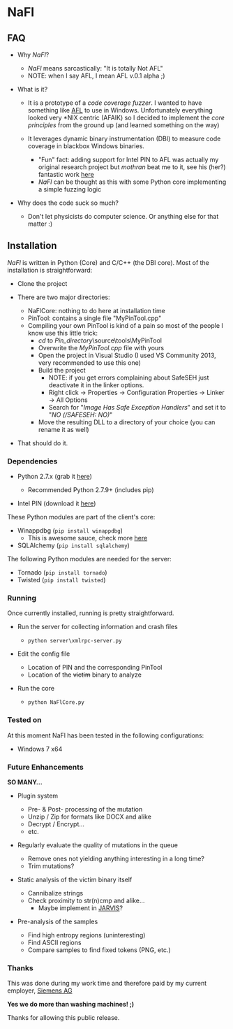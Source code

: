 NaFl
====


FAQ
---

- Why _NaFl_?
    - _NaFl_ means sarcastically: "It is totally Not AFL"
    - NOTE: when I say AFL, I mean AFL v.0.1 alpha ;)

- What is it?
    - It is a prototype of a _code coverage fuzzer_. I wanted to have something like [AFL](http://lcamtuf.coredump.cx/afl/) to use in Windows. Unfortunately everything looked very *NIX centric (AFAIK) so I decided to implement the _core principles_ from the ground up (and learned something on the way)
    
    - It leverages dynamic binary instrumentation (DBI) to measure code coverage in blackbox Windows binaries.
        - "Fun" fact: adding support for Intel PIN to AFL was actually my original research project but _mothran_ beat me to it, see his (her?) fantastic work [here](https://github.com/mothran/aflpin)
        - _NaFl_ can be thought as this with some Python core implementing a simple fuzzing logic

- Why does the code suck so much?
    - Don't let physicists do computer science. Or anything else for that matter :)


## Installation ##

_NaFl_ is written in Python (Core) and C/C++ (the DBI core).
Most of the installation is straightforward:

- Clone the project
- There are two major directories:
    - NaFlCore: nothing to do here at installation time
    - PinTool: contains a single file "MyPinTool.cpp"
    - Compiling your own PinTool is kind of a pain so most of the people I know use this little trick:
        - _cd_ to _Pin_directory_\source\tools\MyPinTool
        - Overwrite the _MyPinTool.cpp_ file with yours
        - Open the project in Visual Studio (I used VS Community 2013, very recommended to use this one)
        - Build the project
            - NOTE: if you get errors complaining about SafeSEH just deactivate it in the linker options.
            - Right click -> Properties -> Configuration Properties -> Linker -> All Options
            - Search for "_Image Has Safe Exception Handlers_" and set it to "_NO (/SAFESEH: NO)_"
        - Move the resulting DLL to a directory of your choice (you can rename it as well)

- That should do it.


### Dependencies ###

- Python 2.7.x (grab it [here](https://www.python.org/downloads))
    - Recommended Python 2.7.9+ (includes pip)

- Intel PIN (download it [here](http://software.intel.com/sites/landingpage/pintool/downloads/pin-2.14-71313-msvc12-windows.zip))

These Python modules are part of the client's core:

- Winappdbg (`pip install winappdbg`)
    - This is awesome sauce, check more [here](http://winappdbg.sourceforge.net/)
- SQLAlchemy (`pip install sqlalchemy`)

The following Python modules are needed for the server:

- Tornado (`pip install tornado`)
- Twisted (`pip install twisted`)


### Running ###

Once currently installed, running is pretty straightforward.

- Run the server for collecting information and crash files
    - `python server\xmlrpc-server.py`

- Edit the config file
    - Location of PIN and the corresponding PinTool
    - Location of the ~~victim~~ binary to analyze

- Run the core
    - `python NaFlCore.py`


### Tested on ###

At this moment NaFl has been tested in the following configurations:

- Windows 7 x64


### Future Enhancements ###

__SO MANY…__

- Plugin system
    - Pre- & Post- processing of the mutation
    - Unzip / Zip for formats like DOCX and alike
    - Decrypt / Encrypt...
    - etc.

- Regularly evaluate the quality of mutations in the queue
    - Remove ones not yielding anything interesting in a long time?
    - Trim mutations?

- Static analysis of the victim binary itself
    - Cannibalize strings
    - Check proximity to str(n)cmp and alike…
        - Maybe implement in [JARVIS](https://github.com/carlosgprado/JARVIS)?

- Pre-analysis of the samples
    - Find high entropy regions (uninteresting)
    - Find ASCII regions
    - Compare samples to find fixed tokens (PNG, etc.)



### Thanks ###

This was done during my work time and therefore paid by my current employer, [Siemens AG](http://www.siemens.com) 

__Yes we do more than washing machines! ;)__

Thanks for allowing this public release.
